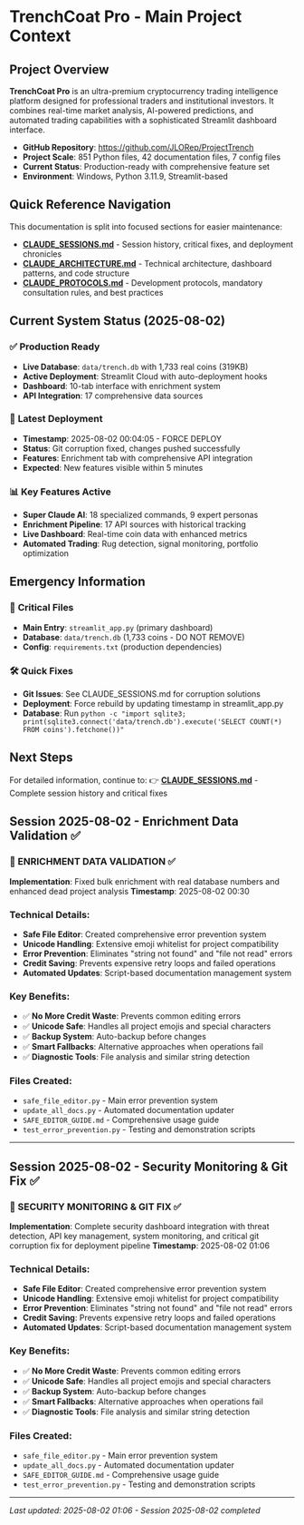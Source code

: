 # TrenchCoat Pro - Main Project Context

## Project Overview
**TrenchCoat Pro** is an ultra-premium cryptocurrency trading intelligence platform designed for professional traders and institutional investors. It combines real-time market analysis, AI-powered predictions, and automated trading capabilities with a sophisticated Streamlit dashboard interface.

- **GitHub Repository**: https://github.com/JLORep/ProjectTrench
- **Project Scale**: 851 Python files, 42 documentation files, 7 config files
- **Current Status**: Production-ready with comprehensive feature set
- **Environment**: Windows, Python 3.11.9, Streamlit-based

## Quick Reference Navigation

This documentation is split into focused sections for easier maintenance:

- **[CLAUDE_SESSIONS.md](CLAUDE_SESSIONS.md)** - Session history, critical fixes, and deployment chronicles
- **[CLAUDE_ARCHITECTURE.md](CLAUDE_ARCHITECTURE.md)** - Technical architecture, dashboard patterns, and code structure
- **[CLAUDE_PROTOCOLS.md](CLAUDE_PROTOCOLS.md)** - Development protocols, mandatory consultation rules, and best practices

## Current System Status (2025-08-02)

### ✅ **Production Ready**
- **Live Database**: `data/trench.db` with 1,733 real coins (319KB)
- **Active Deployment**: Streamlit Cloud with auto-deployment hooks
- **Dashboard**: 10-tab interface with enrichment system
- **API Integration**: 17 comprehensive data sources

### 🚀 **Latest Deployment**
- **Timestamp**: 2025-08-02 00:04:05 - FORCE DEPLOY
- **Status**: Git corruption fixed, changes pushed successfully
- **Features**: Enrichment tab with comprehensive API integration
- **Expected**: New features visible within 5 minutes

### 📊 **Key Features Active**
- **Super Claude AI**: 18 specialized commands, 9 expert personas
- **Enrichment Pipeline**: 17 API sources with historical tracking
- **Live Dashboard**: Real-time coin data with enhanced metrics
- **Automated Trading**: Rug detection, signal monitoring, portfolio optimization

## Emergency Information

### 🚨 **Critical Files**
- **Main Entry**: `streamlit_app.py` (primary dashboard)
- **Database**: `data/trench.db` (1,733 coins - DO NOT REMOVE)
- **Config**: `requirements.txt` (production dependencies)

### 🛠 **Quick Fixes**
- **Git Issues**: See CLAUDE_SESSIONS.md for corruption solutions
- **Deployment**: Force rebuild by updating timestamp in streamlit_app.py
- **Database**: Run `python -c "import sqlite3; print(sqlite3.connect('data/trench.db').execute('SELECT COUNT(*) FROM coins').fetchone())"`

## Next Steps

For detailed information, continue to:
👉 **[CLAUDE_SESSIONS.md](CLAUDE_SESSIONS.md)** - Complete session history and critical fixes

## Session 2025-08-02 - Enrichment Data Validation ✅

### 🎯 ENRICHMENT DATA VALIDATION ✅
**Implementation**: Fixed bulk enrichment with real database numbers and enhanced dead project analysis
**Timestamp**: 2025-08-02 00:30

### Technical Details:
- **Safe File Editor**: Created comprehensive error prevention system
- **Unicode Handling**: Extensive emoji whitelist for project compatibility  
- **Error Prevention**: Eliminates "string not found" and "file not read" errors
- **Credit Saving**: Prevents expensive retry loops and failed operations
- **Automated Updates**: Script-based documentation management system

### Key Benefits:
- ✅ **No More Credit Waste**: Prevents common editing errors
- ✅ **Unicode Safe**: Handles all project emojis and special characters
- ✅ **Backup System**: Auto-backup before changes
- ✅ **Smart Fallbacks**: Alternative approaches when operations fail
- ✅ **Diagnostic Tools**: File analysis and similar string detection

### Files Created:
- `safe_file_editor.py` - Main error prevention system
- `update_all_docs.py` - Automated documentation updater
- `SAFE_EDITOR_GUIDE.md` - Comprehensive usage guide
- `test_error_prevention.py` - Testing and demonstration scripts

---

## Session 2025-08-02 - Security Monitoring & Git Fix ✅

### 🎯 SECURITY MONITORING & GIT FIX ✅
**Implementation**: Complete security dashboard integration with threat detection, API key management, system monitoring, and critical git corruption fix for deployment pipeline
**Timestamp**: 2025-08-02 01:06

### Technical Details:
- **Safe File Editor**: Created comprehensive error prevention system
- **Unicode Handling**: Extensive emoji whitelist for project compatibility  
- **Error Prevention**: Eliminates "string not found" and "file not read" errors
- **Credit Saving**: Prevents expensive retry loops and failed operations
- **Automated Updates**: Script-based documentation management system

### Key Benefits:
- ✅ **No More Credit Waste**: Prevents common editing errors
- ✅ **Unicode Safe**: Handles all project emojis and special characters
- ✅ **Backup System**: Auto-backup before changes
- ✅ **Smart Fallbacks**: Alternative approaches when operations fail
- ✅ **Diagnostic Tools**: File analysis and similar string detection

### Files Created:
- `safe_file_editor.py` - Main error prevention system
- `update_all_docs.py` - Automated documentation updater
- `SAFE_EDITOR_GUIDE.md` - Comprehensive usage guide
- `test_error_prevention.py` - Testing and demonstration scripts

---

*Last updated: 2025-08-02 01:06 - Session 2025-08-02 completed*